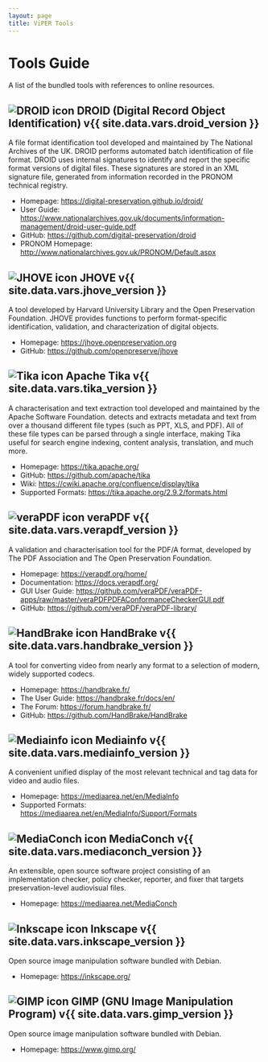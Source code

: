 ```yaml
---
layout: page
title: ViPER Tools
---
```

# Tools Guide

A list of the bundled tools with references to online resources.

## ![DROID icon](../assets/img/icons/droid.png "DROID icon") DROID (Digital Record Object Identification) v{{ site.data.vars.droid_version }}

A file format identification tool developed and maintained by The National Archives of the UK.
DROID performs automated batch identification of file format. DROID uses internal signatures
to identify and report the specific format versions of digital files. These signatures are stored in an XML signature file, generated from information recorded in the PRONOM technical registry.

- Homepage: <https://digital-preservation.github.io/droid/>
- User Guide: <https://www.nationalarchives.gov.uk/documents/information-management/droid-user-guide.pdf>
- GitHub: <https://github.com/digital-preservation/droid>
- PRONOM Homepage: <http://www.nationalarchives.gov.uk/PRONOM/Default.aspx>

## ![JHOVE icon](../assets/img/icons/jhove.png "JHOVE icon") JHOVE v{{ site.data.vars.jhove_version }}

A tool developed by Harvard University Library and the Open Preservation Foundation.
JHOVE provides functions to perform format-specific identification, validation, and characterization of digital objects.

- Homepage: <https://jhove.openpreservation.org>
- GitHub: <https://github.com/openpreserve/jhove>

## ![Tika icon](../assets/img/icons/tika.jpg "Tika icon") Apache Tika v{{ site.data.vars.tika_version }}

A characterisation and text extraction tool developed and maintained by the Apache Software Foundation.
detects and extracts metadata and text from over a thousand different file types (such as PPT, XLS, and PDF). All of these file types can be parsed through a single interface, making Tika useful for search engine indexing, content analysis, translation, and much more.

- Homepage: <https://tika.apache.org/>
- GitHub: <https://github.com/apache/tika>
- Wiki: <https://cwiki.apache.org/confluence/display/tika>
- Supported Formats: <https://tika.apache.org/2.9.2/formats.html>

## ![veraPDF icon](../assets/img/icons/verapdf.png "veraPDF icon") veraPDF v{{ site.data.vars.verapdf_version }}

A validation and characterisation tool for the PDF/A format, developed by The PDF Association and The Open Preservation Foundation.

- Homepage: <https://verapdf.org/home/>
- Documentation: <https://docs.verapdf.org/>
- GUI User Guide: <https://github.com/veraPDF/veraPDF-apps/raw/master/veraPDFPDFAConformanceCheckerGUI.pdf>
- GitHub: <https://github.com/veraPDF/veraPDF-library/>

## ![HandBrake icon](../assets/img/icons/handbrake.png "HandBrake icon") HandBrake v{{ site.data.vars.handbrake_version }}

A tool for converting video from nearly any format to a selection of modern, widely supported codecs.

- Homepage: <https://handbrake.fr/>
- The User Guide: <https://handbrake.fr/docs/en/>
- The Forum: <https://forum.handbrake.fr/>
- GitHub: <https://github.com/HandBrake/HandBrake>

## ![Mediainfo icon](../assets/img/icons/mediainfo.png "Mediainfo icon") Mediainfo v{{ site.data.vars.mediainfo_version }}

A convenient unified display of the most relevant technical and tag data for video and audio files.

- Homepage: <https://mediaarea.net/en/MediaInfo>
- Supported Formats: <https://mediaarea.net/en/MediaInfo/Support/Formats>

## ![MediaConch icon](../assets/img/icons/mediainfo.png "Mediaconch icon") MediaConch v{{ site.data.vars.mediaconch_version }}

An extensible, open source software project consisting of an implementation checker, policy checker, reporter, and fixer that targets preservation-level audiovisual files.

- Homepage: <https://mediaarea.net/MediaConch>

## ![Inkscape icon](../assets/img/icons/inkscape.png "Inkscape icon") Inkscape v{{ site.data.vars.inkscape_version }}

Open source image manipulation software bundled with Debian.

- Homepage: <https://inkscape.org/>

## ![GIMP icon](../assets/img/icons/gimp.png "Inkscape icon") GIMP (GNU Image Manipulation Program) v{{ site.data.vars.gimp_version }}

Open source image manipulation software bundled with Debian.

- Homepage: <https://www.gimp.org/>
